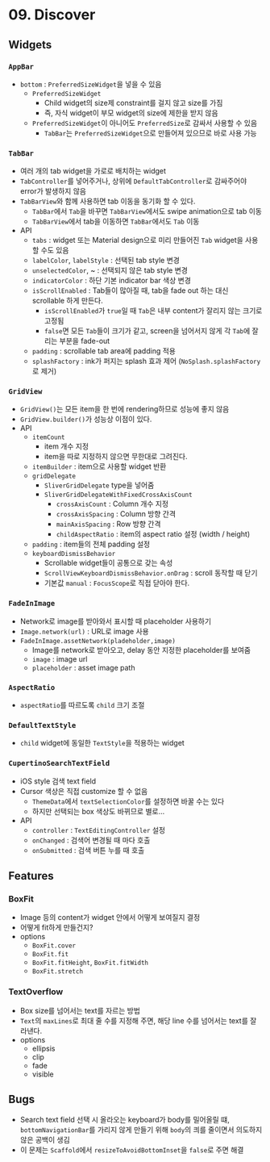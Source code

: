 # 09. Discover

## Widgets

### `AppBar`

- `bottom` : `PreferredSizeWidget`을 넣을 수 있음
  - `PreferredSizeWidget`
    - Child widget의 size제 constraint를 걸지 않고 size를 가짐
    - 즉, 자식 widget이 부모 widget의 size에 제한을 받지 않음
  - `PreferredSizeWidget`이 아니어도 `PreferredSize`로 감싸서 사용할 수 있음
    - `TabBar`는 `PreferredSizeWidget`으로 만들어져 있으므로 바로 사용 가능

### `TabBar`

- 여러 개의 tab widget을 가로로 배치하는 widget
- `TabController`를 넣어주거나, 상위에 `DefaultTabController`로 감싸주어야 error가 발생하지 않음
- `TabBarView`와 함께 사용하면 tab 이동을 동기화 할 수 있다.
  - `TabBar`에서 `Tab`을 바꾸면 `TabBarView`에서도 swipe animation으로 tab 이동
  - `TabBarView`에서 tab을 이동하면 `TabBar`에서도 `Tab` 이동
- API
  - `tabs` : widget 또는 Material design으로 미리 만들어진 `Tab` widget을 사용할 수도 있음
  - `labelColor`, `labelStyle` : 선택된 tab style 변경
  - `unselectedColor`, ~ : 선택되지 않은 tab style 변경
  - `indicatorColor` : 하단 기본 indicator bar 색상 변경
  - `isScrollEnabled` : Tab들이 많아질 때, tab을 fade out 하는 대신 scrollable 하게 만든다.
    - `isScrollEnabled`가 `true`일 때 `Tab`은 내부 content가 잘리지 않는 크기로 고정됨
    - `false`면 모든 `Tab`들이 크기가 같고, screen을 넘어서지 않게 각 `Tab`에 잘리는 부분을 fade-out
  - `padding` : scrollable tab area에 padding 적용
  - `splashFactory` : ink가 퍼지는 splash 효과 제어 (`NoSplash.splashFactory`로 제거)

### `GridView`

- `GridView()`는 모든 item을 한 번에 rendering하므로 성능에 좋지 않음
- `GridView.builder()`가 성능상 이점이 있다.
- API
  - `itemCount`
    - item 개수 지정
    - item을 따로 지정하지 않으면 무한대로 그려진다.
  - `itemBuilder` : item으로 사용할 widget 반환
  - `gridDelegate`
    - `SliverGridDelegate` type을 넣어줌
    - `SliverGridDelegateWithFixedCrossAxisCount`
      - `crossAxisCount` : Column 개수 지정
      - `crossAxisSpacing` : Column 방향 간격
      - `mainAxisSpacing` : Row 방향 간격
      - `childAspectRatio` : item의 aspect ratio 설정 (width / height)
  - `padding` : item들의 전체 padding 설정
  - `keyboardDismissBehavior`
    - Scrollable widget들이 공통으로 갖는 속성
    - `ScrollViewKeyboardDismissBehavior.onDrag` : scroll 동작할 때 닫기
    - 기본값 `manual` : `FocusScope`로 직접 닫아야 한다.

### `FadeInImage`

- Network로 image를 받아와서 표시할 때 placeholder 사용하기
- `Image.network(url)` : URL로 image 사용
- `FadeInImage.assetNetwork(pladeholder,image)`
  - Image를 network로 받아오고, delay 동안 지정한 placeholder를 보여줌
  - `image` : image url
  - `placeholder` : asset image path

### `AspectRatio`

- `aspectRatio`를 따르도록 `child` 크기 조절

### `DefaultTextStyle`

- `child` widget에 동일한 `TextStyle`을 적용하는 widget

### `CupertinoSearchTextField`

- iOS style 검색 text field
- Cursor 색상은 직접 customize 할 수 없음
  - `ThemeData`에서 `textSelectionColor`를 설정하면 바꿀 수는 있다
  - 하지만 선택되는 box 색상도 바뀌므로 별로...
- API
  - `controller` : `TextEditingController` 설정
  - `onChanged` : 검색어 변경될 때 마다 호출
  - `onSubmitted` : 검색 버튼 누를 때 호출

## Features

### BoxFit

- Image 등의 content가 widget 안에서 어떻게 보여질지 결정
- 어떻게 fit하게 만들건지?
- options
  - `BoxFit.cover`
  - `BoxFit.fit`
  - `BoxFit.fitHeight`, `BoxFit.fitWidth`
  - `BoxFit.stretch`

### TextOverflow

- Box size를 넘어서는 text를 자르는 방법
- `Text`의 `maxLines`로 최대 줄 수를 지정해 주면, 해당 line 수를 넘어서는 text를 잘라낸다.
- options
  - ellipsis
  - clip
  - fade
  - visible

## Bugs

- Search text field 선택 시 올라오는 keyboard가 body를 밀어올릴 떄, `bottomNavigationBar`를 가리지 않게 만들기 위해 `body`의 킈를 줄이면서 의도하지 않은 공백이 생김
- 이 문제는 `Scaffold`에서 `resizeToAvoidBottomInset`을 `false`로 주면 해결
